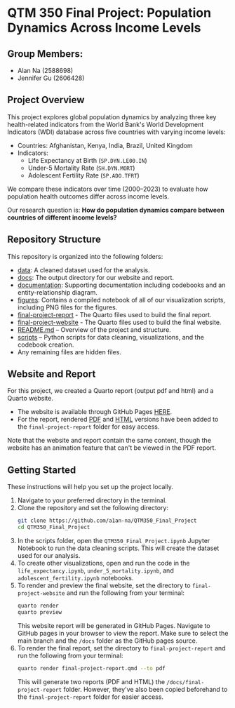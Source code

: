 # QTM 350 Final Project: Population Dynamics Across Income Levels

## Group Members:
- Alan Na (2588698)
- Jennifer Gu (2606428)


## Project Overview
This project explores global population dynamics by analyzing three key health-related indicators from the World Bank's World Development Indicators (WDI) database across five countries with varying income levels:

- Countries: Afghanistan, Kenya, India, Brazil, United Kingdom  
- Indicators:
  - Life Expectancy at Birth (`SP.DYN.LE00.IN`)
  - Under-5 Mortality Rate (`SH.DYN.MORT`)
  - Adolescent Fertility Rate (`SP.ADO.TFRT`)

We compare these indicators over time (2000–2023) to evaluate how population health outcomes differ across income levels.


Our research question is: **How do population dynamics compare between countries of different income levels?**

## Repository Structure

This repository is organized into the following folders:

- [data](https://github.com/a1an-na/QTM350_Final_Project/tree/main/data): A cleaned dataset used for the analysis.
- [docs](https://github.com/a1an-na/QTM350_Final_Project/tree/main/docs): The output directory for our website and report.
- [documentation](https://github.com/a1an-na/QTM350_Final_Project/tree/main/documentation): Supporting documentation including codebooks and an entity-relationship diagram.
- [figures](https://github.com/a1an-na/QTM350_Final_Project/tree/main/figures): Contains a compiled notebook of all of our visualization scripts, including PNG files for the figures.
- [final-project-report](https://github.com/a1an-na/QTM350_Final_Project/tree/main/final-project-report) - The Quarto files used to build the final report.
- [final-project-website](https://github.com/a1an-na/QTM350_Final_Project/tree/main/final-project-website) - The Quarto files used to build the final website.
- [README.md](https://github.com/a1an-na/QTM350_Final_Project/blob/main/README.md) – Overview of the project and structure.
- [scripts](https://github.com/a1an-na/QTM350_Final_Project/tree/main/scripts) – Python scripts for data cleaning, visualizations, and the codebook creation.
- Any remaining files are hidden files.

## Website and Report
For this project, we created a Quarto report (output pdf and html) and a Quarto website.

* The website is available through GitHub Pages [HERE](https://a1an-na.github.io/QTM350_Final_Project/).
* For the report, rendered [PDF](https://github.com/a1an-na/QTM350_Final_Project/blob/main/final-project-report/final-project-report.pdf) and [HTML](https://github.com/a1an-na/QTM350_Final_Project/blob/jennifer/final-project-report/final-project-report.html) versions have been added to the `final-project-report` folder for easy access.

Note that the website and report contain the same content, though the website has an animation feature that can't be viewed in the PDF report.

## Getting Started

These instructions will help you set up the project locally.

1. Navigate to your preferred directory in the terminal.
2. Clone the repository and set the following directory:
    ```bash
    git clone https://github.com/a1an-na/QTM350_Final_Project
    cd QTM350_Final_Project
    ```
3. In the scripts folder, open the `QTM350_Final_Project.ipynb` Jupyter Notebook to run the data cleaning scripts. This will create the dataset used for our analysis.
4. To create other visualizations, open and run the code in the `life_expectancy.ipynb`, `under_5_mortality.ipynb`, and `adolescent_fertility.ipynb` notebooks.
5. To render and preview the final website, set the directory to `final-project-website` and run the following from your terminal:
    ```bash
    quarto render
    quarto preview
    ```
   This website report will be generated in GitHub Pages. Navigate to GitHub pages in your browser to view the report. Make sure to select the main branch and the `/docs` folder as the GitHub pages source.
6. To render the final report, set the directory to `final-project-report` and run the following from your terminal:
    ```bash
    quarto render final-project-report.qmd --to pdf
    ```
    This will generate two reports (PDF and HTML) the `/docs/final-project-report` folder. However, they've also been copied beforehand to the `final-project-report` folder for easier access.
